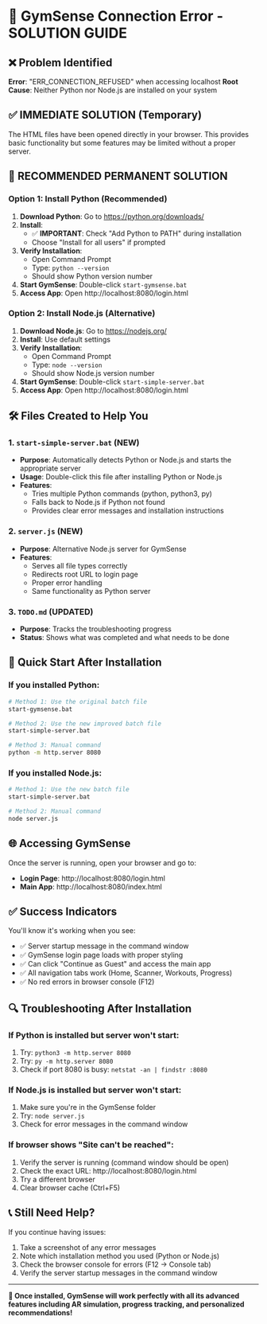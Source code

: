 # 🔧 GymSense Connection Error - SOLUTION GUIDE

## ❌ Problem Identified
**Error**: "ERR_CONNECTION_REFUSED" when accessing localhost
**Root Cause**: Neither Python nor Node.js are installed on your system

## ✅ IMMEDIATE SOLUTION (Temporary)

The HTML files have been opened directly in your browser. This provides basic functionality but some features may be limited without a proper server.

## 🚀 RECOMMENDED PERMANENT SOLUTION

### Option 1: Install Python (Recommended)
1. **Download Python**: Go to https://python.org/downloads/
2. **Install**: 
   - ✅ **IMPORTANT**: Check "Add Python to PATH" during installation
   - Choose "Install for all users" if prompted
3. **Verify Installation**: 
   - Open Command Prompt
   - Type: `python --version`
   - Should show Python version number
4. **Start GymSense**: Double-click `start-gymsense.bat`
5. **Access App**: Open http://localhost:8080/login.html

### Option 2: Install Node.js (Alternative)
1. **Download Node.js**: Go to https://nodejs.org/
2. **Install**: Use default settings
3. **Verify Installation**: 
   - Open Command Prompt
   - Type: `node --version`
   - Should show Node.js version number
4. **Start GymSense**: Double-click `start-simple-server.bat`
5. **Access App**: Open http://localhost:8080/login.html

## 🛠️ Files Created to Help You

### 1. `start-simple-server.bat` (NEW)
- **Purpose**: Automatically detects Python or Node.js and starts the appropriate server
- **Usage**: Double-click this file after installing Python or Node.js
- **Features**: 
  - Tries multiple Python commands (python, python3, py)
  - Falls back to Node.js if Python not found
  - Provides clear error messages and installation instructions

### 2. `server.js` (NEW)
- **Purpose**: Alternative Node.js server for GymSense
- **Features**: 
  - Serves all file types correctly
  - Redirects root URL to login page
  - Proper error handling
  - Same functionality as Python server

### 3. `TODO.md` (UPDATED)
- **Purpose**: Tracks the troubleshooting progress
- **Status**: Shows what was completed and what needs to be done

## 🎯 Quick Start After Installation

### If you installed Python:
```bash
# Method 1: Use the original batch file
start-gymsense.bat

# Method 2: Use the new improved batch file
start-simple-server.bat

# Method 3: Manual command
python -m http.server 8080
```

### If you installed Node.js:
```bash
# Method 1: Use the new batch file
start-simple-server.bat

# Method 2: Manual command
node server.js
```

## 🌐 Accessing GymSense

Once the server is running, open your browser and go to:
- **Login Page**: http://localhost:8080/login.html
- **Main App**: http://localhost:8080/index.html

## ✅ Success Indicators

You'll know it's working when you see:
- ✅ Server startup message in the command window
- ✅ GymSense login page loads with proper styling
- ✅ Can click "Continue as Guest" and access the main app
- ✅ All navigation tabs work (Home, Scanner, Workouts, Progress)
- ✅ No red errors in browser console (F12)

## 🔍 Troubleshooting After Installation

### If Python is installed but server won't start:
1. Try: `python3 -m http.server 8080`
2. Try: `py -m http.server 8080`
3. Check if port 8080 is busy: `netstat -an | findstr :8080`

### If Node.js is installed but server won't start:
1. Make sure you're in the GymSense folder
2. Try: `node server.js`
3. Check for error messages in the command window

### If browser shows "Site can't be reached":
1. Verify the server is running (command window should be open)
2. Check the exact URL: http://localhost:8080/login.html
3. Try a different browser
4. Clear browser cache (Ctrl+F5)

## 📞 Still Need Help?

If you continue having issues:
1. Take a screenshot of any error messages
2. Note which installation method you used (Python or Node.js)
3. Check the browser console for errors (F12 → Console tab)
4. Verify the server startup messages in the command window

---

**🎉 Once installed, GymSense will work perfectly with all its advanced features including AR simulation, progress tracking, and personalized recommendations!**
